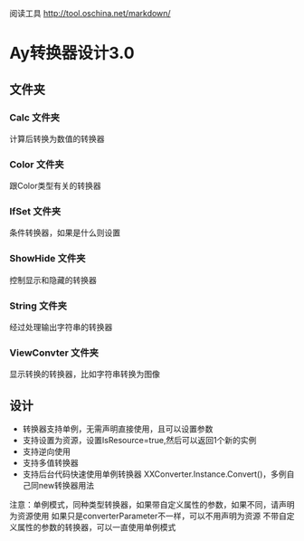 ﻿阅读工具 http://tool.oschina.net/markdown/

# Ay转换器设计3.0

## 文件夹
### Calc 文件夹
计算后转换为数值的转换器

### Color 文件夹
跟Color类型有关的转换器

### IfSet 文件夹
条件转换器，如果是什么则设置

###  ShowHide 文件夹
控制显示和隐藏的转换器

###  String 文件夹
经过处理输出字符串的转换器

###  ViewConvter 文件夹
显示转换的转换器，比如字符串转换为图像

## 设计

 * 转换器支持单例，无需声明直接使用，且可以设置参数
 * 支持设置为资源，设置IsResource=true,然后可以返回1个新的实例
 * 支持逆向使用
 * 支持多值转换器
 * 支持后台代码快速使用单例转换器 XXConverter.Instance.Convert()，多例自己同new转换器用法

注意：单例模式，同种类型转换器，如果带自定义属性的参数，如果不同，请声明为资源使用
如果只是converterParameter不一样，可以不用声明为资源
不带自定义属性的参数的转换器，可以一直使用单例模式




